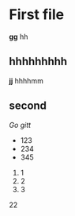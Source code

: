# First file

**gg** hh

## hhhhhhhhh

**jj** hhhhmm

## second

*Go gitt*

* 123
* 234
* 345

1. 1
2. 2
3. 3

22
